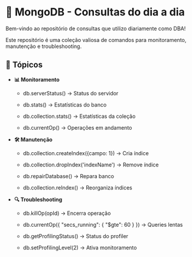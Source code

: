# 🌱 MongoDB - Consultas do dia a dia

Bem-vindo ao repositório de consultas que utilizo diariamente como DBA!

Este repositório é uma coleção valiosa de comandos para monitoramento, manutenção e troubleshooting.

## 📂 Tópicos

- **📊 Monitoramento**

  - db.serverStatus() → Status do servidor

  - db.stats() → Estatísticas do banco

  - db.collection.stats() → Estatísticas da coleção

  - db.currentOp() → Operações em andamento

- **🛠️ Manutenção**

  - db.collection.createIndex({campo: 1}) → Cria índice

  - db.collection.dropIndex('indexName') → Remove índice

  - db.repairDatabase() → Repara banco

  - db.collection.reIndex() → Reorganiza índices

- **🔍 Troubleshooting**

  - db.killOp(opId) → Encerra operação

  - db.currentOp({ "secs_running": { "$gte": 60 } }) → Queries lentas

  - db.getProfilingStatus() → Status do profiler

  - db.setProfilingLevel(2) → Ativa monitoramento
